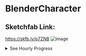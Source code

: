 # BlenderCharacter
## Sketchfab Link:
https://skfb.ly/p7ZNB 
![image](https://github.com/user-attachments/assets/9208b027-a7ef-4e19-8dee-0294f7940d29)

<details>
  <summary>See Hourly Progress</summary>
## Hour 1

I started sculpting or the first proper time in blender. I started with the base shape of the head and then add some basic features.

### Progress:
![alt text](image.png)
![alt text](image-1.png)
![alt text](image-2.png)
![alt text](image-3.png)

## Hour 2

I added more expression to the face, added eyes then added tears to them and then I started the hair.

### Progress:

![alt text](image-4.png)
![alt text](image-5.png)
![alt text](image-6.png)
![alt text](image-7.png)
![alt text](image-8.png)
![alt text](image-9.png)
![alt text](image-10.png)

## Hour 3

I finished the sculpting of the hair. Then I painted the colors onto the face and hair.

### Progress:

![alt text](image-11.png)
![alt text](image-12.png)
![alt text](image-13.png)
![alt text](image-14.png)
![alt text](image-15.png)

</details>
